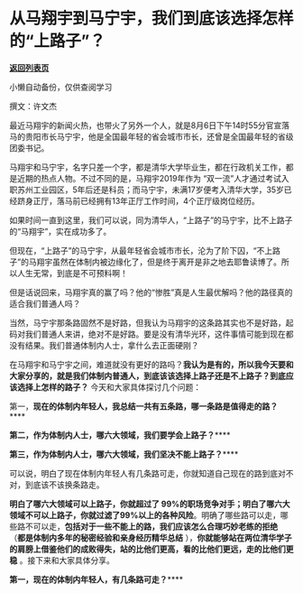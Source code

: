 # 从马翔宇到马宁宇，我们到底该选择怎样的“上路子”？

[**返回列表页**](/gzh/费曼的小茶馆)

小懒自动备份，仅供查阅学习

撰文：许文杰

最近马翔宇的新闻火热，也带火了另外一个人，就是8月6日下午14时55分官宣落马的贵阳市长马宁宇，他是全国最年轻的省会城市市长，还曾是全国最年轻的省级团委书记。

马翔宇和马宁宇，名字只差一个字，都是清华大学毕业生，都在行政机关工作，都是近期的热点人物。不过不同的是，马翔宇2019年作为
“双一流”人才通过考试入职苏州工业园区，5年后还是科员；而马宁宇，未满17岁便考入清华大学，35岁已经跻身正厅，落马前已经拥有13年正厅工作时间，4个正厅级岗位经历。

如果时间一直到这里，我们可以说，同为清华人，“上路子”的马宁宇，比不上路子的“马翔宇”，实在成功多了。

但现在，“上路子”的马宁宇，从最年轻省会城市市长，沦为了阶下囚，“不上路子”的马翔宇虽然在体制内被边缘化了，但是终于离开是非之地去耶鲁读博了。所以人生无常，到底是不可预料啊！

但是话说回来，马翔宇真的赢了吗？他的“惨胜”真是人生最优解吗？他的路径真的适合我们普通人吗？

当然，马宁宇那条路固然不是好路，但我认为马翔宇的这条路其实也不是好路，起码对我们普通人来讲，绝对不是好路。要是没有清华光环，这件事情可能到现在都没有结果。我们普通体制内人士，拿什么去正面硬刚？

在马翔宇和马宁宇之间，难道就没有更好的路吗？**我认为是有的，所以我今天要和大家分享的，就是我们体制内普通人，到底该该选择上路子还是不上路子？到底应该选择上怎样的路子？**
今天和大家具体探讨几个问题：

第一，**现在的体制内年轻人，我总结一共有五条路，哪一条路是值得走的路？******

**第二，作为体制内人士，哪六大领域，我们要学会上路子？******

**第三，作为体制内人士，哪六大领域，我们坚决不能上路子？******

可以说，明白了现在体制内年轻人有几条路可走，你就知道自己现在的路到底对不对，到底该不该换条路走。

**明白了哪六大领域可以上路子，你就超过了
99%的职场竞争对手；明白了哪六大领域不可以上路子，你就过滤了99%以上的各种风险**。明确了哪些路可以走，哪些路不可以走，**包括对于一些不能上的路，我们应该怎么合理巧妙老练的拒绝**
（**都是体制内多年的秘密经验和亲身经历精华总结**
），**你就能够站在两位清华学子的肩膀上借鉴他们的成败得失，站的比他们更高，看的比他们更远，走的比他们更稳** 。接下来和大家具体分享。

**第一，现在的体制内年轻人，有几条路可走？******

